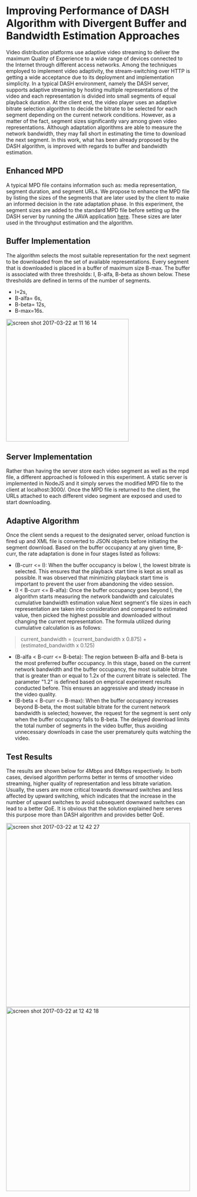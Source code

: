 # Improving Performance of DASH Algorithm with Divergent Buffer and Bandwidth Estimation Approaches
  Video distribution platforms use adaptive video streaming to deliver the maximum Quality of Experience to a wide range of devices connected to the Internet through different access networks. Among the techniques employed to implement video adaptivity, the stream-switching over HTTP is getting a wide acceptance due to its deployment and implementation simplicity. In a typical DASH environment, namely the DASH server, supports adaptive streaming by hosting multiple representations of the video and each representation is divided into small segments of equal playback duration. At the client end, the video player uses an adaptive bitrate selection algorithm to decide the bitrate to be selected for each segment depending on the current network conditions. However, as a matter of the fact, segment sizes significantly vary among given video representations. Although adaptation algorithms are able to measure the network bandwidth, they may fall short in estimating the time to download the next segment. In this work, what has been already proposed by the DASH algorithm, is improved with regards to buffer and bandwidth estimation.
## Enhanced MPD
  A typical MPD file contains information such as: media representation, segment duration, and segment URLs. We propose to enhance the MPD file by listing the sizes of the segments that are later used by the client to make an informed decision in the rate adaptation phase. In this experiment, the segment sizes are added to the standard MPD file before setting up the DASH server by running the JAVA application [here](https://github.com/overr8d/htmlParser). These sizes are later used in the throughput estimation and the algorithm.
## Buffer Implementation
  The algorithm selects the most suitable representation for the next segment to be downloaded from the set of available representations. Every segment that is downloaded is placed in a buffer of maximum size B-max. The buffer is associated with three thresholds: I, B-alfa, B-beta as shown below. These thresholds are defined in terms of the number of segments. 
* I=2s, 
* B-alfa= 6s, 
* B-beta= 12s,
* B-max=16s.

<img width="333" alt="screen shot 2017-03-22 at 11 16 14" src="https://cloud.githubusercontent.com/assets/18366839/24188342/aa28c2c0-0ee9-11e7-9c22-ce654bb5e68a.png">

## Server Implementation
  Rather than having the server store each video segment as well as the mpd file, a different approached is followed in this experiment. A static server is implemented in NodeJS and it simply serves the modified MPD file to the client at localhost:3000/. Once the MPD file is returned to the client, the URLs attached to each different video segment are exposed and used to start downloading. 
## Adaptive Algorithm
  Once the client sends a request to the designated server, onload function is fired up and XML file is converted to JSON objects before initiating the segment download. Based on the buffer occupancy at any given time, B-curr, the rate adaptation is done in four stages listed as follows:
* (B-curr <= I): When the buffer occupancy is below I, the lowest bitrate is selected. This ensures that the playback start time is kept as small as possible. It was observed that minimizing playback start time is important to prevent the user from abandoning the video session.
* (I < B-curr <= B-alfa): Once the buffer occupancy goes beyond I, the algorithm starts measuring the network bandwidth and calculates cumulative bandwidth estimation value.Next segment's file sizes in each representation are taken into consideration and compared to estimated value, then picked the highest possible and downloaded without changing the current representation. The formula utilized during cumulative calculation is as follows:

> current_bandwidth = (current_bandwidth x 0.875) +(estimated_bandwidth x 0.125)

* (B-alfa < B-curr <= B-beta): The region between B-alfa and B-beta is the most preferred buffer occupancy. In this stage, based on the current network bandwidth and the buffer occupancy, the most suitable bitrate that is greater than or equal to  1.2x of the current bitrate is selected. The parameter "1.2" is defined based on emprical experiment results conducted before. This ensures an aggressive and steady increase in the video quality.
* (B-beta < B-curr <= B-max): When the buffer occupancy increases beyond B-beta, the most suitable bitrate for the current network bandwidth is selected; however, the request for the segment is sent only when the buffer occupancy falls to B-beta. The delayed download limits the total number of segments in the video buffer, thus avoiding unnecessary downloads in case the user prematurely quits watching the video.

## Test Results
  The results are shown below for 4Mbps and 6Mbps respectively. In both cases, devised algorithm performs better in terms of smoother video streaming, higher quality of representation and less bitrate variation. Usually, the users are more critical towards downward switches and less affected by upward switching, which indicates that the increase in the number of upward switches to avoid subsequent downward switches can lead to a better QoE. It is obvious that the solution explained here serves this purpose more than DASH algorithm and provides better QoE.


<img width="500" alt="screen shot 2017-03-22 at 12 42 27" src="https://cloud.githubusercontent.com/assets/18366839/24191677/2875535e-0ef5-11e7-8d92-a1d1e32a56c7.png">

<img width="500" alt="screen shot 2017-03-22 at 12 42 18" src="https://cloud.githubusercontent.com/assets/18366839/24191736/4be72164-0ef5-11e7-95f3-e169d61fa734.png">

